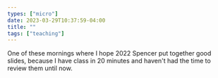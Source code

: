 ```yaml
---
types: ["micro"]
date: 2023-03-29T10:37:59-04:00
title: ""
tags: ["teaching"]
---
```

One of these mornings where I hope 2022 Spencer put together good slides, because I have class in 20 minutes and haven't had the time to review them until now.
